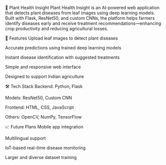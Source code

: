 🌿 Plant Health Insight
Plant Health Insight is an AI-powered web application that detects plant diseases from leaf images using deep learning models. Built with Flask, ResNet50, and custom CNNs, the platform helps farmers identify diseases early and receive treatment recommendations—enhancing crop productivity and reducing agricultural losses.

🚀 Features
Upload leaf images to detect plant diseases

Accurate predictions using trained deep learning models

Instant disease identification with suggested treatments

Simple and responsive web interface

Designed to support Indian agriculture

🛠 Tech Stack
Backend: Python, Flask

Models: ResNet50, Custom CNN

Frontend: HTML, CSS, JavaScript

Others: OpenCV, NumPy, TensorFlow

📈 Future Plans
Mobile app integration

Multilingual support

IoT-based real-time disease monitoring

Larger and diverse dataset training
